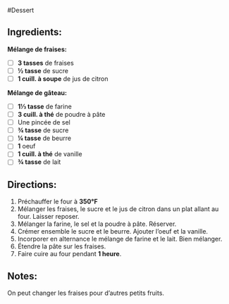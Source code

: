 #Dessert 

## Ingredients:
**Mélange de fraises:**
- [ ] **3 tasses** de fraises
- [ ] **½ tasse** de sucre
- [ ] **1 cuill. à soupe** de jus de citron

**Mélange de gâteau:**
- [ ] **1⅓ tasse** de farine
- [ ] **3 cuill. à thé** de poudre à pâte
- [ ] Une pincée de sel
- [ ] **¾ tasse** de sucre
- [ ] **¼ tasse** de beurre
- [ ] **1** oeuf
- [ ] **1 cuill. à thé** de vanille
- [ ] **¾ tasse** de lait

## Directions:
1. Préchauffer le four à **350°F**
2. Mélanger les fraises, le sucre et le jus de citron dans un plat allant au four.  Laisser reposer.
3. Mélanger la farine, le sel et la poudre à pâte.  Réserver.
4. Crémer ensemble le sucre et le beurre.  Ajouter l’oeuf et la vanille.
5. Incorporer en alternance le mélange de farine et le lait.  Bien mélanger.
6. Étendre la pâte sur les fraises.
7. Faire cuire au four pendant **1 heure**.

## Notes:
On peut changer les fraises pour d’autres petits fruits.